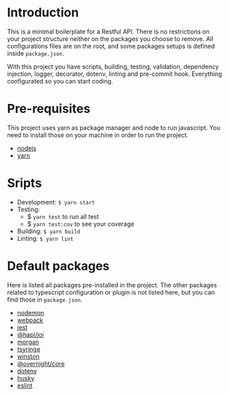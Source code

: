 # Introduction

This is a minimal boilerplate for a Restful API. There is no restrictions on your project structure neither on the packages you choose to remove. All configurations files are on the root, and some packages setups is defined inside `package.json`.

With this project you have scripts, building, testing, validation, dependency injection, logger, decorator, dotenv, linting and pre-commit hook. Everything configurated so you can start coding.

# Pre-requisites

This project uses yarn as package manager and node to run javascript. You need to install those on your machine in order to run the project.

- [nodejs](https://nodejs.org/en/)
- [yarn](https://classic.yarnpkg.com/en/docs/install)

# Sripts

- Development: `$ yarn start`
- Testing: 
  - $ `yarn test` to run all test
  - $ `yarn test:cov` to see your coverage
- Building: `$ yarn build`
- Linting: `$ yarn lint`

# Default packages

Here is listed all packages pre-installed in the project. The other packages related to typescript configuration or plugin is not listed here, but you can find those in `package.json`.

- [nodemon](https://yarnpkg.com/package/nodemon)
- [webpack](https://yarnpkg.com/package/webpack)
- [jest](https://yarnpkg.com/package/jest)
- [@hapi/joi](https://yarnpkg.com/package/@hapi/joi)
- [morgan](https://yarnpkg.com/package/morgan)
- [tsyringe](https://yarnpkg.com/package/tsyringe)
- [winston](https://yarnpkg.com/package/winston)
- [@overnight/core](https://yarnpkg.com/package/@overnightjs/core)
- [dotenv](https://yarnpkg.com/package/dotenv)
- [husky](https://yarnpkg.com/package/husky)
- [eslint](https://yarnpkg.com/package/eslint)